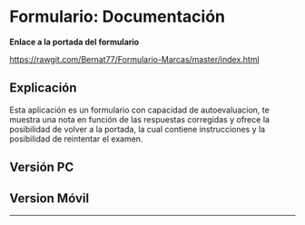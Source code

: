# Formulario: Documentación


**Enlace a la portada del formulario**

https://rawgit.com/Bernat77/Formulario-Marcas/master/index.html


## Explicación

Esta aplicación es un formulario con capacidad de autoevaluacion, te muestra una nota en función de las respuestas corregidas y ofrece la posibilidad de volver a la portada, la cual contiene instrucciones y la posibilidad de reintentar el examen.

## **Versión PC**


## **Version Móvil**





----
